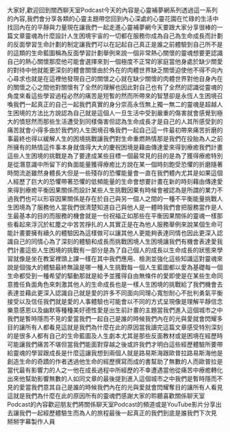 大家好,歡迎回到關西聊天室Podcast今天的內容是心靈補夢網系列透過這一系列的內容,我們會分享各類的心靈主題帶您回到內心深處的心靈花園在忙碌的生活中找回內在的平靜與力量現在讓我們一起走進心靈補夢網今天要跟大家分享很棒的一篇文章靈魂為什麼設計人生困境宇宙的一切都在服務你成為自己為生命成長而計劃的反面學習生命計劃的制定讓我們可以在記起自己真正是誰之前體驗到自己所不是的這類的生命藍圖稱為反面學習計劃舉例來說一個非常熱心關懷的靈魂想要更認識自己的熱心關懷那麼他可能會選擇來到一個極度不正常的家庭當他身處於缺少關愛的對待中他就能更深刻的體會關懷由於外在的肉體世界缺乏關懷迫使他不得不向內心尋求也就是在這裡他發現自己的關懷之心就在缺少關懷的肉體世界對他自身內在的關懷之心之間他對關懷有了全然的理解也因此對自己也有了全然的認識從靈魂的角度來看這些學習過程必然的痛苦是短暫的然而所帶來的智慧卻是永恆人生困境召喚我們一起真正的自己一起我們真實的身分崇高永恆無上獨一無二的靈魂是超越人生困境的方法比方說認為自己就是這個人一旦生活中受到嚴重的傷害就會感覺到極大的憤怒然而那些生活遭受到同樣傷害但認為生命成長才是自己的人其所感受到的痛苦就會小得多由於我們的人生困境召喚我們一起自己這一件最初帶來痛苦折磨的事最終也得以緩解人生的困境挑戰讓我們對生命重燃熱情那是我們在投胎為人之前所擁有的熱情這件事本身就值得大大的慶祝困境是藉由傳達愛來得到療癒我們計畫這些人生困境的挑戰是為了要達成某些目標一個最常見的目的是為了獲得療癒特別是從潛意識中所留下的負面能量獲得療癒比方說在某一個時刻飽受恐懼的折磨隨著時間流逝雖然身體長大但是一些殘存的恐懼能量會一直在我們體內尤其是如果這個人經歷了巨大的恐懼帶著恐懼的低頻能量的生命會想要計畫在新的時刻藉由傳達愛來得到療癒平衡因果關係而設計某些人生挑戰因果有時候會被認為是所謂的業力不過我們也可以形容因果關係是存在於自己與另一個人之間的一種不平衡能量挑戰人生困境為了服務他人當我們很清楚知道自己與他人是一體時我們會把服務當作是人生最基本的目的而服務的機會就是一份祝福正如那些在平衡因果關係的靈魂一樣那些看起來浮沉於紅塵之中苦苦掙扎的人其實正是在為他人服務舉例來說某個生命可能計畫要擁有續久的體驗因為這樣做可以讓其他人更能夠表達同情也因此更深入認識自己的同情心為了深刻的體驗和成長而挑戰困境人生困境讓我們有機會表達愛我們計畫這些人生困境的挑戰有一部分是為了自己個人的成長以生命成長的狀態來學習就像是坐在教室裡頭上課一樣在其中我們應用、檢測並強化這些知識這對靈魂來說是個強大的體驗最終無論是哪一種人生挑戰每一個人生藍圖都以愛為基礎每一個生命都受到一種希望的驅動那就是給予並獲得自由無條件的愛即使是在某些生命同意擔任負面角色來刺激其他人的生命成長也是一樣人生困境的挑戰給了我們機會去表達並藉此更深入認識自己就是愛的許多不同面向同理心寬恕耐心不批判勇氣平衡接受以及信任我們就是愛的人事體驗也可能會以不同的方式呈現像是理解平靜信念樂意感恩以及幽默等種種美好德性愛是出生前計畫的主題當我們進入這個城市之中我們是暫時隱而不見的愛當我們一起自己是誰的時候我們內在的光與愛就會閃耀多目的讓所有人都看見這就是我們為什麼在此的原因當我讀完這篇文章感受特別深刻的是很多人都有自己的生命藍圖及人生劇本尤其是那些反面教材或是困境在經歷時可能讓我們痛苦不堪但當我們能面對穿越之後或許我們才明白這些經歷體驗所要帶給靈魂的學習跟成長是什麼這讓我想到兩個人就是路易斯海跟歐普拉路易斯海他是創造生命的奇蹟的作者透過他生命的經歷撰寫而成的書幫助了無數的人而歐普拉是當代最有影響力的人之一他在成長過程中所經歷的不幸遭遇當他從痛苦中療癒轉化出來他幫助影響無數的人如同文章的最後提到進入這個城市之中我們是暫時隱而不見的愛當我們意其自己是誰的時候我們內在的光與愛就會閃耀奪目的讓所有人看見這就是我們為什麼在此的原因所有的靈魂們感謝大家的聆聽喜歡關係聊天室Podcast的內容歡迎朋友們將關係聊天室Podcast的頻道或是YouTube影片分享出去讓我們一起經歷體驗生而為人的旅程最後一起真正的我們到底是誰我們下次見 掰掰字幕製作人員